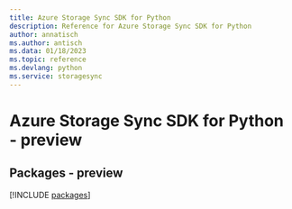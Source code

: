 ```yaml
---
title: Azure Storage Sync SDK for Python
description: Reference for Azure Storage Sync SDK for Python
author: annatisch
ms.author: antisch
ms.data: 01/18/2023
ms.topic: reference
ms.devlang: python
ms.service: storagesync
---
```

# Azure Storage Sync SDK for Python - preview
## Packages - preview
[!INCLUDE [packages](storage-sync-index.md)]